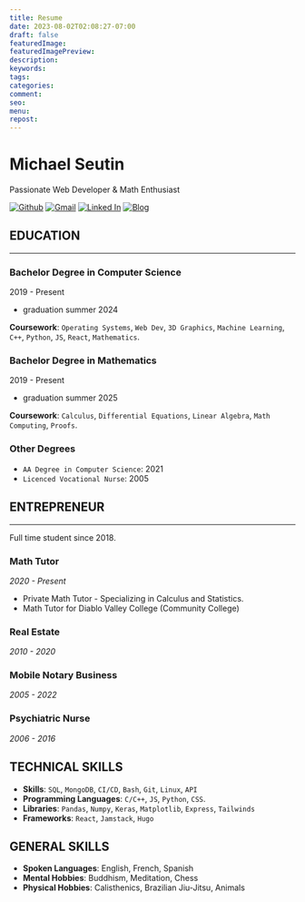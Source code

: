 ```yaml
---
title: Resume
date: 2023-08-02T02:08:27-07:00
draft: false
featuredImage:
featuredImagePreview: 
description:
keywords:
tags: 
categories: 
comment:
seo:
menu:
repost:
---
```


# **Michael Seutin**
Passionate Web Developer & Math Enthusiast

[![Github](https://img.shields.io/badge/github-3670A0?style=for-the-badge&logo=github&logoColor=white)](https://github.com/MSeutin) 
[![Gmail](https://img.shields.io/badge/gmail-%234ea94b.svg?style=for-the-badge&logo=gmail&logoColor=white)](mailto:frenchmike@gmail.com)
[![Linked In](https://img.shields.io/badge/LinkedIn-%2361DAFB.svg?style=for-the-badge&logo=linkedin&logoColor=black)](https://www.linkedin.com/in/michael-seutin/)
[![Blog](https://img.shields.io/badge/Blog-%23ED8B00.svg?style=for-the-badge&logo=hashnode&logoColor=white)](https://michaelseutin.com)


## **EDUCATION**

---

### Bachelor Degree in Computer Science
2019 - Present
- graduation summer 2024

 **Coursework**: `Operating Systems`, `Web Dev`, `3D Graphics`, `Machine Learning`, `C++`, `Python`, `JS`, `React`, `Mathematics`.

### Bachelor Degree in Mathematics
2019 - Present
- graduation summer 2025

 **Coursework**: `Calculus`, `Differential Equations`, `Linear Algebra`, `Math Computing`, `Proofs`.

### Other Degrees
- `AA Degree in Computer Science`: 2021
- `Licenced Vocational Nurse`: 2005




## **ENTREPRENEUR**
---
Full time student since 2018.
### Math Tutor
*2020 - Present*
- Private Math Tutor - Specializing in Calculus and Statistics.
- Math Tutor for Diablo Valley College (Community College)

### Real Estate
*2010 - 2020*

### Mobile Notary Business
*2005 - 2022*

### Psychiatric Nurse
*2006 - 2016*

## **TECHNICAL SKILLS**
- **Skills**: `SQL`, `MongoDB`, `CI/CD`, `Bash`, `Git`, `Linux`, `API`
- **Programming Languages**: `C/C++`, `JS`, `Python`, `CSS`.
- **Libraries**: `Pandas`, `Numpy`, `Keras`, `Matplotlib`, `Express`, `Tailwinds`
- **Frameworks**: `React`, `Jamstack`, `Hugo`

## **GENERAL SKILLS** 
- **Spoken Languages**: English, French, Spanish
- **Mental Hobbies**: Buddhism, Meditation, Chess
- **Physical Hobbies**: Calisthenics, Brazilian Jiu-Jitsu, Animals